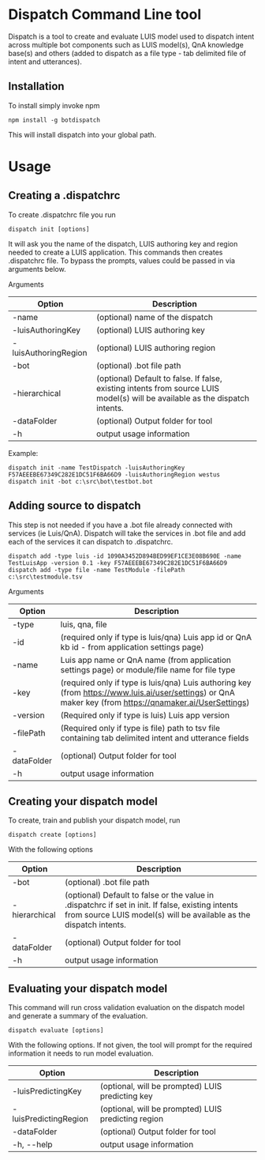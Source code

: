 # Dispatch Command Line tool

Dispatch is a tool to create and evaluate LUIS model used to dispatch intent across multiple bot components such as LUIS model(s), QnA knowledge base(s) and others (added to dispatch as a file type - tab delimited file of intent and utterances).

## Installation
To install simply invoke npm 

```shell
npm install -g botdispatch
```

This will install dispatch into your global path.

# Usage

## Creating a .dispatchrc 

To create .dispatchrc file you run 

```shell
dispatch init [options]
```

It will ask you the name of the dispatch, LUIS authoring key and region needed to create a LUIS application.  This commands then creates .dispatchrc file.
To bypass the prompts, values could be passed in via arguments below.

Arguments

| Option               | Description                       |
| -------------------- | --------------------------------- |
| -name                | (optional) name of the dispatch   |
| -luisAuthoringKey    | (optional) LUIS authoring key     |
| -luisAuthoringRegion | (optional) LUIS authoring region  |
| -bot                 | (optional) .bot file path         |
| -hierarchical        | (optional) Default to false.  If false, existing intents from source LUIS model(s) will be available as the dispatch intents. |
| -dataFolder          | (optional) Output folder for tool |
| -h                   | output usage information |

Example:

```shell
dispatch init -name TestDispatch -luisAuthoringKey F57AEEEBE67349C282E1DC51F6BA66D9 -luisAuthoringRegion westus 
dispatch init -bot c:\src\bot\testbot.bot
```


## Adding source to dispatch

This step is not needed if you have a .bot file already connected with services (ie Luis/QnA). Dispatch will take the services in .bot file
and add each of the services it can dispatch to .dispatchrc.

```shell
dispatch add -type luis -id 1090A3452D894BED99EF1CE3E08B690E -name TestLuisApp -version 0.1 -key F57AEEEBE67349C282E1DC51F6BA66D9
dispatch add -type file -name TestModule -filePath c:\src\testmodule.tsv

```

Arguments

| Option       | Description |
| -----------  | ----------- |
| -type        | luis, qna, file|
| -id          | (required only if type is luis/qna) Luis app id or QnA kb id - from application settings page)|
| -name        | Luis app name or QnA name (from application settings page) or module/file name for file type |
| -key         | (required only if type is luis/qna) Luis authoring key (from https://www.luis.ai/user/settings) or QnA maker key (from https://qnamaker.ai/UserSettings) |
| -version     | (Required only if type is luis) Luis app version |
| -filePath    | (Required only if type is file) path to tsv file containing tab delimited intent and utterance fields |
| -dataFolder  | (optional) Output folder for tool |
| -h           | output usage information |


## Creating your dispatch model  

To create, train and publish your dispatch model, run

```shell
dispatch create [options]
```

With the following options

| Option               | Description                                                  |
| ----------------     | ------------------------------------------------------------ |
| -bot                 | (optional) .bot file path         |
| -hierarchical        | (optional) Default to false or the value in .dispatchrc if set in init.  If false, existing intents from source LUIS model(s) will be available as the dispatch intents. |
| -dataFolder          | (optional) Output folder for tool |
| -h                   | output usage information |


## Evaluating your dispatch model  

This command will run cross validation evaluation on the dispatch model and generate a summary of the evaluation.    

```shell
dispatch evaluate [options]
```

With the following options.  If not given, the tool will prompt for the required information it needs to run model evaluation.

|Option | Description|
| ------ | ----------- |
| -luisPredictingKey    | (optional, will be prompted) LUIS predicting key     |
| -luisPredictingRegion | (optional, will be prompted) LUIS predicting region  |
| -dataFolder           | (optional) Output folder for tool |
| -h, --help             | output usage information|

